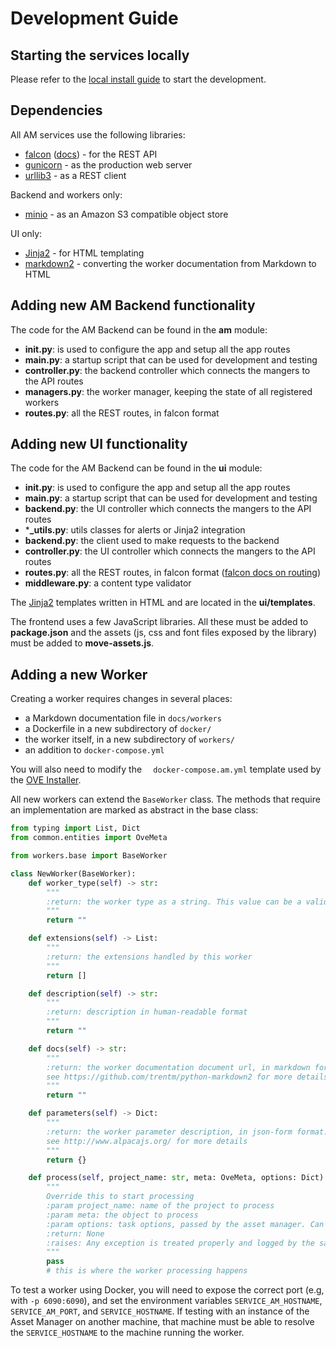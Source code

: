 # Development Guide

## Starting the services locally

Please refer to the [local install guide](Install.md#non-docker-installs) to start the development.

## Dependencies

All AM services use the following libraries:
- [falcon](https://falconframework.org/) ([docs](https://falcon.readthedocs.io/en/stable)) - for the REST API
- [gunicorn](https://gunicorn.org/) - as the production web server
- [urllib3](https://urllib3.readthedocs.io/en/latest/) - as a REST client

Backend and workers only:
- [minio](https://www.minio.io/) - as an Amazon S3 compatible object store

UI only:
- [Jinja2](http://jinja.pocoo.org/docs/2.10/) - for HTML templating
- [markdown2](https://github.com/trentm/python-markdown2) - converting the worker documentation from Markdown to HTML

## Adding new AM Backend functionality

The code for the AM Backend can be found in the **am** module:

- **__init__.py**: is used to configure the app and setup all the app routes
- **__main__.py**: a startup script that can be used for development and testing
- **controller.py**: the backend controller which connects the mangers to the API routes
- **managers.py**: the worker manager, keeping the state of all registered workers
- **routes.py**: all the REST routes, in falcon format

## Adding new UI functionality

The code for the AM Backend can be found in the **ui** module:

- **__init__.py**: is used to configure the app and setup all the app routes
- **__main__.py**: a startup script that can be used for development and testing
- **backend.py**: the UI controller which connects the mangers to the API routes
- ***_utils.py**: utils classes for alerts or Jinja2 integration
- **backend.py**: the client used to make requests to the backend
- **controller.py**: the UI controller which connects the mangers to the API routes
- **routes.py**: all the REST routes, in falcon format ([falcon docs on routing](https://falcon.readthedocs.io/en/stable/api/routing.html))
- **middleware.py**: a content type validator

The [Jinja2](http://jinja.pocoo.org/docs/2.10/) templates written in HTML and are located in the **ui/templates**.

The frontend uses a few JavaScript libraries. All these must be added to **package.json**
and the assets (js, css and font files exposed by the library) must be added to **move-assets.js**.

## Adding a new Worker

Creating a worker requires changes in several places:

* a Markdown documentation file in `docs/workers`
* a Dockerfile in a new subdirectory of `docker/`
* the worker itself, in a new subdirectory of `workers/`
* an addition to `docker-compose.yml`

You will also need to modify the ` 	docker-compose.am.yml` template used by the
[OVE Installer](https://github.com/ove/ove-install).

All new workers can extend the `BaseWorker` class. The methods that require an implementation
are marked as abstract in the base class:

```python
from typing import List, Dict
from common.entities import OveMeta

from workers.base import BaseWorker

class NewWorker(BaseWorker):
    def worker_type(self) -> str:
        """
        :return: the worker type as a string. This value can be a valid WorkerType or anything else
        """
        return ""

    def extensions(self) -> List:
        """
        :return: the extensions handled by this worker
        """
        return []

    def description(self) -> str:
        """
        :return: description in human-readable format
        """
        return ""

    def docs(self) -> str:
        """
        :return: the worker documentation document url, in markdown format
        see https://github.com/trentm/python-markdown2 for more details
        """
        return ""

    def parameters(self) -> Dict:
        """
        :return: the worker parameter description, in json-form format:
        see http://www.alpacajs.org/ for more details
        """
        return {}

    def process(self, project_name: str, meta: OveMeta, options: Dict):
        """
        Override this to start processing
        :param project_name: name of the project to process
        :param meta: the object to process
        :param options: task options, passed by the asset manager. Can be empty
        :return: None
        :raises: Any exception is treated properly and logged by the safe_process method
        """
        pass
        # this is where the worker processing happens
```

To test a worker using Docker, you will need to expose the correct port (e.g, with `-p 6090:6090`), and set the
environment variables `SERVICE_AM_HOSTNAME`, `SERVICE_AM_PORT`, and `SERVICE_HOSTNAME`. If testing with an instance of
the Asset Manager on another machine, that machine must be able to resolve the `SERVICE_HOSTNAME` to the machine running
the worker.
